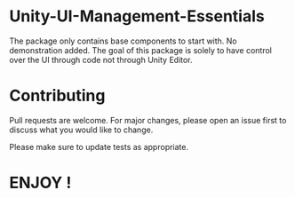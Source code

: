 # Unity-UI-Management-Essentials
The package only contains base components to start with. No demonstration added. 
The goal of this package is solely to have control over the UI through code not through Unity Editor.

# Contributing
Pull requests are welcome. For major changes, please open an issue first to discuss what you would like to change.

Please make sure to update tests as appropriate.

# ENJOY !
